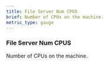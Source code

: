 ```yaml
---
title: File Server Num CPUS
brief: Number of CPUs on the machine.
metric_type: gauge
---
```


### File Server Num CPUS

Number of CPUs on the machine.